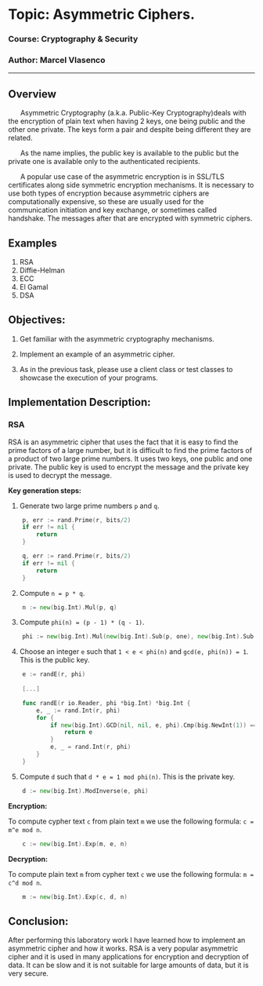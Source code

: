 # Topic: Asymmetric Ciphers.

### Course: Cryptography & Security
### Author: Marcel Vlasenco

----

## Overview
&ensp;&ensp;&ensp; Asymmetric Cryptography (a.k.a. Public-Key Cryptography)deals with the encryption of plain text when having 2 keys, one being public and the other one private. The keys form a pair and despite being different they are related.

&ensp;&ensp;&ensp; As the name implies, the public key is available to the public but the private one is available only to the authenticated recipients. 

&ensp;&ensp;&ensp; A popular use case of the asymmetric encryption is in SSL/TLS certificates along side symmetric encryption mechanisms. It is necessary to use both types of encryption because asymmetric ciphers are computationally expensive, so these are usually used for the communication initiation and key exchange, or sometimes called handshake. The messages after that are encrypted with symmetric ciphers.


## Examples
1. RSA
2. Diffie-Helman
3. ECC
4. El Gamal
5. DSA


## Objectives:
1. Get familiar with the asymmetric cryptography mechanisms.

2. Implement an example of an asymmetric cipher.

3. As in the previous task, please use a client class or test classes to showcase the execution of your programs.

   
## Implementation Description:

### RSA

RSA is an asymmetric cipher that uses the fact that it is easy to find the prime factors of a large number, but it is difficult to find the prime factors of a product of two large prime numbers. It uses two keys, one public and one private. The public key is used to encrypt the message and the private key is used to decrypt the message.

**Key generation steps:**
1. Generate two large prime numbers `p` and `q`.
```go
	p, err := rand.Prime(r, bits/2)
	if err != nil {
		return
	}

	q, err := rand.Prime(r, bits/2)
	if err != nil {
		return
	}
```

2. Compute `n = p * q`.
```go
    n := new(big.Int).Mul(p, q)
```

3. Compute `phi(n) = (p - 1) * (q - 1)`.
```go
    phi := new(big.Int).Mul(new(big.Int).Sub(p, one), new(big.Int).Sub(q, one))
```

4. Choose an integer `e` such that `1 < e < phi(n)` and `gcd(e, phi(n)) = 1`. This is the public key.
```go
    e := randE(r, phi)
	
	[...]

	func randE(r io.Reader, phi *big.Int) *big.Int {
		e, _ := rand.Int(r, phi)
		for {
			if new(big.Int).GCD(nil, nil, e, phi).Cmp(big.NewInt(1)) == 0 {
				return e
			}
			e, _ = rand.Int(r, phi)
		}
	}
```

5. Compute `d` such that `d * e = 1 mod phi(n)`. This is the private key.
```go
    d := new(big.Int).ModInverse(e, phi)
```

**Encryption:**

To compute cypher text `c` from plain text `m` we use the following formula: `c = m^e mod n`.
```go
    c := new(big.Int).Exp(m, e, n)
```

**Decryption:**

To compute plain text `m` from cypher text `c` we use the following formula: `m = c^d mod n`.
```go
    m := new(big.Int).Exp(c, d, n)
```

## Conclusion:

After performing this laboratory work I have learned how to implement an asymmetric cipher and how it works. RSA is a very popular asymmetric cipher and it is used in many applications for encryption and decryption of data. It can be slow and it is not suitable for large amounts of data, but it is very secure.